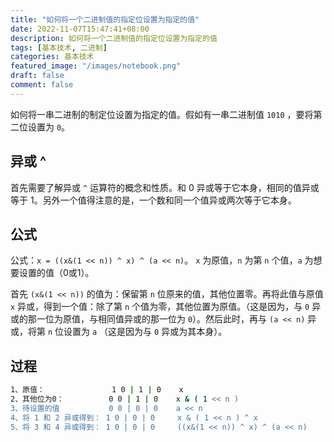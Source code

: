 ```yaml
---
title: "如何将一个二进制值的指定位设置为指定的值"
date: 2022-11-07T15:47:41+08:00
description: 如何将一个二进制值的指定位设置为指定的值
tags: [基本技术, 二进制]
categories: 基本技术
featured_image: "/images/notebook.png"
draft: false
comment: false
---
```


如何将一串二进制的制定位设置为指定的值。假如有一串二进制值 `1010` ，要将第二位设置为 `0`。

## 异或 ^

首先需要了解异或 `^` 运算符的概念和性质。和 0 异或等于它本身，相同的值异或等于 1。另外一个值得注意的是，一个数和同一个值异或两次等于它本身。

## 公式

公式：`x = ((x&(1 << n)) ^ x) ^ (a << n)`。 `x` 为原值，`n` 为第 `n` 个值，`a` 为想要设置的值（0或1）。

首先 `(x&(1 << n))` 的值为：保留第 `n` 位原来的值，其他位置零。再将此值与原值 `x` 异或，得到一个值：除了第 `n` 个值为零，其他位置为原值。（这是因为，与 `0` 异或的那一位为原值，与相同值异或的那一位为 `0`）。然后此时，再与 `(a << n)` 异或，将第 `n` 位设置为 `a` （这是因为与 `0` 异或为其本身）。

## 过程

```bash
1、原值：               1 0 | 1 | 0    x
2、其他位为0：          0 0 | 1 | 0    x & ( 1 << n )
3、待设置的值           0 0 | 0 | 0    a << n
4、将 1 和 2 异或得到： 1 0 | 0 | 0     x & ( 1 << n ) ^ x
5、将 3 和 4 异或得到： 1 0 | 0 | 0     ((x&(1 << n)) ^ x) ^ (a << n)
```
